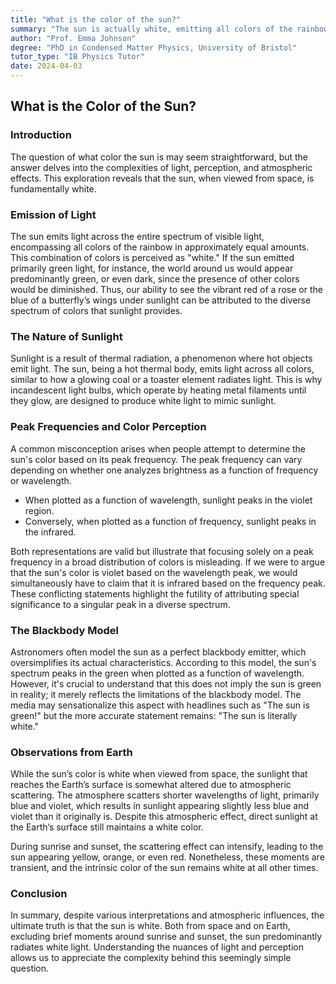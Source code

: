 ```yaml
---
title: "What is the color of the sun?"
summary: "The sun is actually white, emitting all colors of the rainbow equally. Though its spectrum peaks in the violet or infrared depending on the measurement, the sun's color is white, similar to a white light bulb."
author: "Prof. Emma Johnson"
degree: "PhD in Condensed Matter Physics, University of Bristol"
tutor_type: "IB Physics Tutor"
date: 2024-04-03
---
```


## What is the Color of the Sun?

### Introduction

The question of what color the sun is may seem straightforward, but the answer delves into the complexities of light, perception, and atmospheric effects. This exploration reveals that the sun, when viewed from space, is fundamentally white.

### Emission of Light

The sun emits light across the entire spectrum of visible light, encompassing all colors of the rainbow in approximately equal amounts. This combination of colors is perceived as "white." If the sun emitted primarily green light, for instance, the world around us would appear predominantly green, or even dark, since the presence of other colors would be diminished. Thus, our ability to see the vibrant red of a rose or the blue of a butterfly’s wings under sunlight can be attributed to the diverse spectrum of colors that sunlight provides.

### The Nature of Sunlight

Sunlight is a result of thermal radiation, a phenomenon where hot objects emit light. The sun, being a hot thermal body, emits light across all colors, similar to how a glowing coal or a toaster element radiates light. This is why incandescent light bulbs, which operate by heating metal filaments until they glow, are designed to produce white light to mimic sunlight.

### Peak Frequencies and Color Perception

A common misconception arises when people attempt to determine the sun's color based on its peak frequency. The peak frequency can vary depending on whether one analyzes brightness as a function of frequency or wavelength. 

- When plotted as a function of wavelength, sunlight peaks in the violet region.
- Conversely, when plotted as a function of frequency, sunlight peaks in the infrared.

Both representations are valid but illustrate that focusing solely on a peak frequency in a broad distribution of colors is misleading. If we were to argue that the sun's color is violet based on the wavelength peak, we would simultaneously have to claim that it is infrared based on the frequency peak. These conflicting statements highlight the futility of attributing special significance to a singular peak in a diverse spectrum.

### The Blackbody Model

Astronomers often model the sun as a perfect blackbody emitter, which oversimplifies its actual characteristics. According to this model, the sun's spectrum peaks in the green when plotted as a function of wavelength. However, it's crucial to understand that this does not imply the sun is green in reality; it merely reflects the limitations of the blackbody model. The media may sensationalize this aspect with headlines such as "The sun is green!" but the more accurate statement remains: "The sun is literally white."

### Observations from Earth

While the sun’s color is white when viewed from space, the sunlight that reaches the Earth’s surface is somewhat altered due to atmospheric scattering. The atmosphere scatters shorter wavelengths of light, primarily blue and violet, which results in sunlight appearing slightly less blue and violet than it originally is. Despite this atmospheric effect, direct sunlight at the Earth’s surface still maintains a white color. 

During sunrise and sunset, the scattering effect can intensify, leading to the sun appearing yellow, orange, or even red. Nonetheless, these moments are transient, and the intrinsic color of the sun remains white at all other times.

### Conclusion

In summary, despite various interpretations and atmospheric influences, the ultimate truth is that the sun is white. Both from space and on Earth, excluding brief moments around sunrise and sunset, the sun predominantly radiates white light. Understanding the nuances of light and perception allows us to appreciate the complexity behind this seemingly simple question.
    